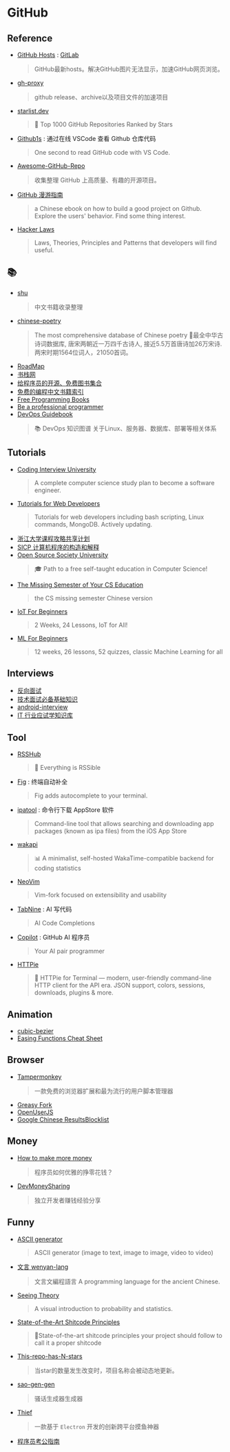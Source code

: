 # GitHub

## Reference

- [GitHub Hosts](https://github.com/ineo6/hosts/) : [GitLab](https://gitlab.com/ineo6/hosts/)
    > GitHub最新hosts。解决GitHub图片无法显示，加速GitHub网页浏览。
- [gh-proxy](https://github.com/hunshcn/gh-proxy)
    > github release、archive以及项目文件的加速项目
- [starlist.dev](https://starlist.dev/)
    > 🤩 Top 1000 GitHub Repositories Ranked by Stars
- [Github1s](https://github.com/conwnet/github1s) : 通过在线 VSCode 查看 Github 仓库代码
    > One second to read GitHub code with VS Code.
- [Awesome-GitHub-Repo](https://github.com/Wechat-ggGitHub/Awesome-GitHub-Repo)
    > 收集整理 GitHub 上高质量、有趣的开源项目。
- [GitHub 漫游指南](https://github.com/phodal/github)
    > a Chinese ebook on how to build a good project on Github. Explore the users' behavior. Find some thing interest.
- [Hacker Laws](https://github.com/dwmkerr/hacker-laws)
    > Laws, Theories, Principles and Patterns that developers will find useful.

## 📚

- [shu](https://github.com/shjwudp/shu)
    > 中文书籍收录整理
- [chinese-poetry](https://github.com/chinese-poetry/chinese-poetry)
    > The most comprehensive database of Chinese poetry 🧶最全中华古诗词数据库, 唐宋两朝近一万四千古诗人, 接近5.5万首唐诗加26万宋诗. 两宋时期1564位词人，21050首词。
- [RoadMap](https://github.com/xx-zh/xx-zh-roadmap)
- [书栈网](https://www.bookstack.cn/)
- [给程序员的开源、免费图书集合](https://github.com/waylau/books-collection)
- [免费的编程中文书籍索引](https://github.com/justjavac/free-programming-books-zh_CN)
- [Free Programming Books](https://github.com/EbookFoundation/free-programming-books)
- [Be a professional programmer](https://github.com/stanzhai/be-a-professional-programmer)
- [DevOps Guidebook](https://github.com/tsejx/devops-guidebook)
    > 📚 DevOps 知识图谱 关于Linux、服务器、数据库、部署等相关体系

## Tutorials

- [Coding Interview University](https://github.com/jwasham/coding-interview-university)
    > A complete computer science study plan to become a software engineer.
- [Tutorials for Web Developers](https://github.com/StevenSLXie/Tutorials-for-Web-Developers)
    > Tutorials for web developers including bash scripting, Linux commands, MongoDB. Actively updating.
- [浙江大学课程攻略共享计划](https://github.com/QSCTech/zju-icicles)
- [SICP 计算机程序的构造和解释](https://github.com/DeathKing/Learning-SICP)
- [Open Source Society University](https://github.com/ossu/computer-science)
    > 🎓 Path to a free self-taught education in Computer Science!
- [The Missing Semester of Your CS Education](https://github.com/missing-semester-cn/missing-semester-cn.github.io)
    > the CS missing semester Chinese version
- [IoT For Beginners](https://github.com/microsoft/IoT-For-Beginners)
    > 2 Weeks, 24 Lessons, IoT for All!
- [ML For Beginners](https://github.com/microsoft/ML-For-Beginners)
    > 12 weeks, 26 lessons, 52 quizzes, classic Machine Learning for all

## Interviews

- [反向面试](https://github.com/yifeikong/reverse-interview-zh)
- [技术面试必备基础知识](https://github.com/CyC2018/CS-Notes)
- [android-interview](https://github.com/guoxiaoxing/android-interview)
- [IT 行业应试学知识库](https://github.com/apachecn/Interview)

## Tool

- [RSSHub](https://github.com/DIYgod/RSSHub)
    > 🍰 Everything is RSSible
- [Fig](https://github.com/withfig/autocomplete) : 终端自动补全
    > Fig adds autocomplete to your terminal.
- [ipatool](https://github.com/majd/ipatool) : 命令行下载 AppStore 软件
    > Command-line tool that allows searching and downloading app packages (known as ipa files) from the iOS App Store
- [wakapi](https://github.com/muety/wakapi)
    > 📊 A minimalist, self-hosted WakaTime-compatible backend for coding statistics
- [NeoVim](https://github.com/neovim/neovim)
    > Vim-fork focused on extensibility and usability
- [TabNine](https://github.com/codota/TabNine) : AI 写代码
    > AI Code Completions
- [Copilot](https://github.com/features/copilot) : GitHub AI 程序员
    > Your AI pair programmer
- [HTTPie](https://github.com/httpie/httpie)
    > 🥧 HTTPie for Terminal — modern, user-friendly command-line HTTP client for the API era. JSON support, colors, sessions, downloads, plugins & more.

## Animation

- [cubic-bezier](http://cubic-bezier.com)
- [Easing Functions Cheat Sheet](https://github.com/ai/easings.net)

## Browser

- [Tampermonkey](https://www.tampermonkey.net/)
    > 一款免费的浏览器扩展和最为流行的用户脚本管理器
- [Greasy Fork](https://greasyfork.org/zh-CN)
- [OpenUserJS](https://openuserjs.org/)
- [Google Chinese ResultsBlocklist](https://github.com/cobaltdisco/Google-Chinese-Results-Blocklist)

## Money

- [How to make more money](https://github.com/easychen/howto-make-more-money)
    > 程序员如何优雅的挣零花钱？
- [DevMoneySharing](https://github.com/loonggg/DevMoneySharing)
    > 独立开发者赚钱经验分享
    
## Funny

- [ASCII generator](https://github.com/uvipen/ASCII-generator)
    > ASCII generator (image to text, image to image, video to video)
- [文言 wenyan-lang](https://github.com/wenyan-lang/wenyan)
    > 文言文編程語言 A programming language for the ancient Chinese.
- [Seeing Theory](https://github.com/seeingtheory/Seeing-Theory)
    > A visual introduction to probability and statistics.
- [State-of-the-Art Shitcode Principles](https://github.com/trekhleb/state-of-the-art-shitcode)
    > 💩State-of-the-art shitcode principles your project should follow to call it a proper shitcode
- [This-repo-has-N-stars](https://github.com/fslongjin/This-repo-has-916-stars)
    > 当star的数量发生改变时，项目名称会被动态地更新。
- [sao-gen-gen](https://github.com/disksing/sao-gen-gen)
    > 骚话生成器生成器
- [Thief](https://github.com/cteamx/Thief)
    > 一款基于 `Electron` 开发的创新跨平台摸鱼神器
- [程序员考公指南](https://github.com/coder2gwy/coder2gwy)